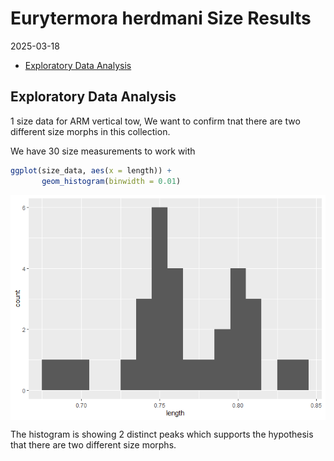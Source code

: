 Eurytermora herdmani Size Results
================
2025-03-18

- [Exploratory Data Analysis](#exploratory-data-analysis)

## Exploratory Data Analysis

1 size data for ARM vertical tow, We want to confirm tnat there are two
different size morphs in this collection.

We have 30 size measurements to work with

``` r
ggplot(size_data, aes(x = length)) +
       geom_histogram(binwidth = 0.01) 
```

<img src="../Figures/markdown/unnamed-chunk-1-1.png" style="display: block; margin: auto;" />

The histogram is showing 2 distinct peaks which supports the hypothesis
that there are two different size morphs.
